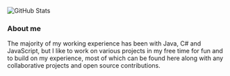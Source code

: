 ![GitHub Stats](https://github-readme-stats.vercel.app/api?username=chadrakh&count_private=true&show_icons=true&theme=onedark&custom_title=Chadrak's&nbsp;GitHub&nbsp;Profile&bg_color=0d1117&icon_color=61DAFB&text_color=ffffff&title_color=ffffff)
<!--
Deploying personal Vercel instance for hosting GitHub Stats
[Link:] https://github.com/anuraghazra/github-readme-stats#deploy-on-your-own-vercel-instance
-->

<!-- ## ✨ Project Spotlight
### Game Launcher Application
<b>Repository:</b> https://github.com/chadrakh/GameLauncherApp
<br>
<i>Description coming soon...</i> -->

### About me
The majority of my working experience has been with Java, C# and JavaScript, but I like to work on various projects in my free time for fun and to build on my experience, most of which can be found here along with any collaborative projects and open source contributions.
